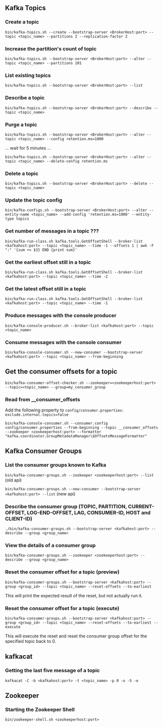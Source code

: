 ## Kafka Topics

### Create a topic
 `bin/kafka-topics.sh --create --bootstrap-server <BrokerHost:port> --topic <topic_name> --partitions 2 --replication-factor 2`

### Increase the partition's count of topic
 `bin/kafka-topics.sh --bootstrap-server <BrokerHost:port> --alter --topic <topic_name> --partitions 101`


### List existing topics
 `bin/kafka-topics.sh --bootstrap-server <BrokerHost:port> --list`

### Describe a topic
  `bin/kafka-topics.sh --bootstrap-server <BrokerHost:port> --describe --topic <topic_name>`
  
### Purge a topic
 `bin/kafka-topics.sh --bootstrap-server <BrokerHost:port> --alter --topic <topic_name> --config retention.ms=1000`
 
... wait for 5 minutes ...

 `bin/kafka-topics.sh --bootstrap-server <BrokerHost:port> --alter --topic <topic_name> --delete-config retention.ms`
 
### Delete a topic
 `bin/kafka-topics.sh --bootstrap-server <BrokerHost:port> --delete --topic <topic_name>`

### Update the topic config
 `bin/kafka-configs.sh --bootstrap-server <BrokerHost:port> --alter --entity-name <topic_name> --add-config 'retention.ms=1000' --entity-type topics`
 
### Get number of messages in a topic ???
 `bin/kafka-run-class.sh kafka.tools.GetOffsetShell --broker-list <kafkahost:port> --topic <topic_name> --time -1 --offsets 1 | awk -F  ":" '{sum += $3} END {print sum}'`
 
### Get the earliest offset still in a topic
`bin/kafka-run-class.sh kafka.tools.GetOffsetShell --broker-list <kafkahost:port> --topic <topic_name> --time -2`

### Get the latest offset still in a topic
`bin/kafka-run-class.sh kafka.tools.GetOffsetShell --broker-list <kafkahost:port> --topic <topic_name> --time -1`

### Produce messages with the console producer
`bin/kafka-console-producer.sh --broker-list <kafkahost:port> --topic <topic_name>`

### Consume messages with the console consumer
`bin/kafka-console-consumer.sh --new-consumer --bootstrap-server <kafkahost:port> --topic <topic_name> --from-beginning`

## Get the consumer offsets for a topic
`bin/kafka-consumer-offset-checker.sh --zookeeper=<zookeeperhost:port> --topic=<topic_name> --group=my_consumer_group`

### Read from __consumer_offsets

Add the following property to `config/consumer.properties`:
`exclude.internal.topics=false`

`bin/kafka-console-consumer.sh --consumer.config config/consumer.properties --from-beginning --topic __consumer_offsets --zookeeper <zookeeperhost:port> --formatter "kafka.coordinator.GroupMetadataManager\$OffsetsMessageFormatter"`

## Kafka Consumer Groups

### List the consumer groups known to Kafka
`bin/kafka-consumer-groups.sh --zookeeper <zookeeperhost:port> --list`  (old api)

`bin/kafka-consumer-groups.sh --new-consumer --bootstrap-server <kafkahost:port> --list` (new api)

### Describe the consumer group (TOPIC, PARTITION, CURRENT-OFFSET, LOG-END-OFFSET, LAG, CONSUMER-ID, HOST and CLIENT-ID)
`./bin/kafka-consumer-groups.sh --bootstrap-server <kafkahost:port> --describe --group <group_name>`


### View the details of a consumer group 
`bin/kafka-consumer-groups.sh --zookeeper <zookeeperhost:port> --describe --group <group_name>`

### Reset the consumer offset for a topic (preview)
`bin/kafka-consumer-groups.sh --bootstrap-server <kafkahost:port> --group <group_id> --topic <topic_name> --reset-offsets --to-earliest`

This will print the expected result of the reset, but not actually run it.

### Reset the consumer offset for a topic (execute)
`bin/kafka-consumer-groups.sh --bootstrap-server <kafkahost:port> --group <group_id> --topic <topic_name> --reset-offsets --to-earliest --execute`

This will execute the reset and reset the consumer group offset for the specified topic back to 0.

## kafkacat

### Getting the last five message of a topic
`kafkacat -C -b <kafkahost:port> -t <topic_name> -p 0 -o -5 -e`

## Zookeeper

### Starting the Zookeeper Shell

`bin/zookeeper-shell.sh <zookeeperhost:port>`
